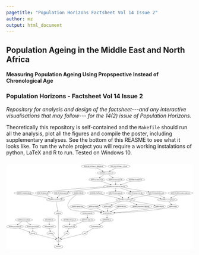 ```yaml
---
pagetitle: "Population Horizons Factsheet Vol 14 Issue 2"
author: mz
output: html_document
---
```

## Population Ageing in the Middle East and North Africa
#### Measuring Population Ageing Using Propspective Instead of Chronological Age

### Population Horizons - Factsheet Vol 14 Issue 2


*Repository for analysis and design of the factsheet---and any interactive visualisations that may follow--- for the 14(2) issue of Population Horizons.*

Theoretically this repository is self-contained and the `Makefile` should run all the analysis, plot all the figures and compile the poster, including supplementary analyses. See the bottom of this REASME to see what it looks like. To run the whole project you will require a working instalations of python, LaTeX and R to run. Tested on Windows 10.

### 




![Structure of Makefile](figures/make.png)
